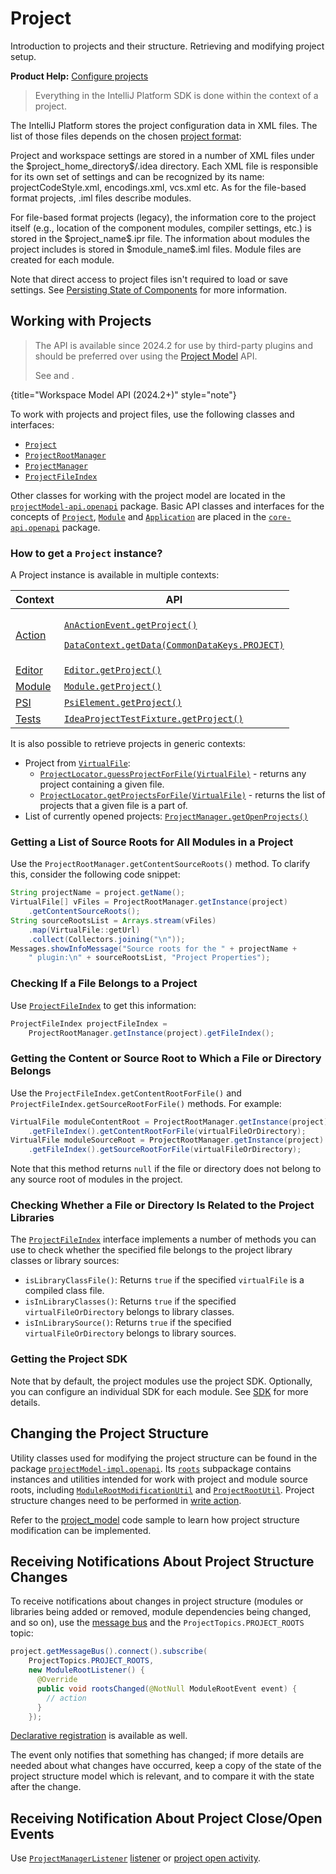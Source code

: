 <!-- Copyright 2000-2025 JetBrains s.r.o. and contributors. Use of this source code is governed by the Apache 2.0 license. -->

# Project

<link-summary>Introduction to projects and their structure. Retrieving and modifying project setup.</link-summary>

<tldr>

**Product Help:** [Configure projects](https://www.jetbrains.com/help/idea/working-with-projects.html)

</tldr>

> Everything in the IntelliJ Platform SDK is done within the context of a project.

The IntelliJ Platform stores the project configuration data in XML files.
The list of those files depends on the chosen [project format](https://www.jetbrains.com/help/idea/creating-and-managing-projects.html#project-formats):

<tabs>
<tab title="Directory-Based">

Project and workspace settings are stored in a number of XML files under the <path>\$project_home_directory\$/.idea</path> directory.
Each XML file is responsible for its own set of settings and can be recognized by its name: <path>projectCodeStyle.xml</path>, <path>encodings.xml</path>, <path>vcs.xml</path> etc.
As for the file-based format projects, <path>.iml</path> files describe modules.

</tab>

<tab title="File-Based (Legacy)">

For file-based format projects (legacy), the information core to the project itself (e.g., location of the component modules, compiler settings, etc.) is stored in the <path>\$project_name\$.ipr</path> file.
The information about modules the project includes is stored in <path>\$module_name\$.iml</path> files.
Module files are created for each module.

</tab>
</tabs>

Note that direct access to project files isn't required to load or save settings.
See [Persisting State of Components](persisting_state_of_components.md) for more information.

## Working with Projects

<snippet id="useWorkspaceModelAPI">

> The [](workspace_model.md) API is available since 2024.2 for use by third-party plugins and should be preferred over using the [Project Model](project_model.md) API.
>
> See [](workspace_model.md#interoperability) and [](workspace_model_usages.md).
>
{title="Workspace Model API (2024.2+)" style="note"}

</snippet>

To work with projects and project files, use the following classes and interfaces:

* [`Project`](%gh-ic%/platform/core-api/src/com/intellij/openapi/project/Project.java)
* [`ProjectRootManager`](%gh-ic%/platform/projectModel-api/src/com/intellij/openapi/roots/ProjectRootManager.java)
* [`ProjectManager`](%gh-ic%/platform/projectModel-api/src/com/intellij/openapi/project/ProjectManager.java)
* [`ProjectFileIndex`](%gh-ic%/platform/projectModel-api/src/com/intellij/openapi/roots/ProjectFileIndex.java)

Other classes for working with the project model are located in the [`projectModel-api.openapi`](%gh-ic%/platform/projectModel-api/src/com/intellij/openapi) package.
Basic API classes and interfaces for the concepts of [`Project`](%gh-ic%/platform/core-api/src/com/intellij/openapi/project/Project.java), [`Module`](%gh-ic%/platform/core-api/src/com/intellij/openapi/module/Module.java) and [`Application`](%gh-ic%/platform/core-api/src/com/intellij/openapi/application/Application.java)  are placed in the [`core-api.openapi`](%gh-ic%/platform/core-api/src/com/intellij/openapi) package.

### How to get a `Project` instance?

A Project instance is available in multiple contexts:

| Context                    | API                                                                                                                                                                                                                                                      |
|----------------------------|----------------------------------------------------------------------------------------------------------------------------------------------------------------------------------------------------------------------------------------------------------|
| [Action](action_system.md) | <p>[`AnActionEvent.getProject()`](%gh-ic%/platform/editor-ui-api/src/com/intellij/openapi/actionSystem/AnActionEvent.java)</p><p>[`DataContext.getData(CommonDataKeys.PROJECT)`](%gh-ic%/platform/core-ui/src/openapi/actionSystem/DataContext.java)</p> |
| [Editor](editor_basics.md) | [`Editor.getProject()`](%gh-ic%/platform/editor-ui-api/src/com/intellij/openapi/editor/Editor.java)                                                                                                                                                      |
| [Module](module.md)        | [`Module.getProject()`](%gh-ic%/platform/core-api/src/com/intellij/openapi/module/Module.java)                                                                                                                                                           |
| [PSI](psi.md)              | [`PsiElement.getProject()`](%gh-ic%/platform/core-api/src/com/intellij/psi/PsiElement.java)                                                                                                                                                              |
| [Tests](testing_plugins.md) | [`IdeaProjectTestFixture.getProject()`](%gh-ic%/platform/testFramework/src/com/intellij/testFramework/fixtures/IdeaProjectTestFixture.java)                                                                                                              |

It is also possible to retrieve projects in generic contexts:
* Project from [`VirtualFile`](virtual_file.md):
  * [`ProjectLocator.guessProjectForFile(VirtualFile)`](%gh-ic%/platform/core-api/src/com/intellij/openapi/project/ProjectLocator.kt) - returns any project containing a given file.
  * [`ProjectLocator.getProjectsForFile(VirtualFile)`](%gh-ic%/platform/core-api/src/com/intellij/openapi/project/ProjectLocator.kt) - returns the list of projects that a given file is a part of.
* List of currently opened projects: [`ProjectManager.getOpenProjects()`](%gh-ic%/platform/projectModel-api/src/com/intellij/openapi/project/ProjectManager.java)

### Getting a List of Source Roots for All Modules in a Project

Use the `ProjectRootManager.getContentSourceRoots()` method.
To clarify this, consider the following code snippet:

```java
String projectName = project.getName();
VirtualFile[] vFiles = ProjectRootManager.getInstance(project)
    .getContentSourceRoots();
String sourceRootsList = Arrays.stream(vFiles)
    .map(VirtualFile::getUrl)
    .collect(Collectors.joining("\n"));
Messages.showInfoMessage("Source roots for the " + projectName +
    " plugin:\n" + sourceRootsList, "Project Properties");
```

### Checking If a File Belongs to a Project

Use [`ProjectFileIndex`](%gh-ic%/platform/projectModel-api/src/com/intellij/openapi/roots/ProjectFileIndex.java) to get this information:

```java
ProjectFileIndex projectFileIndex =
    ProjectRootManager.getInstance(project).getFileIndex();
```

### Getting the Content or Source Root to Which a File or Directory Belongs

Use the `ProjectFileIndex.getContentRootForFile()` and `ProjectFileIndex.getSourceRootForFile()` methods.
For example:

```java
VirtualFile moduleContentRoot = ProjectRootManager.getInstance(project)
    .getFileIndex().getContentRootForFile(virtualFileOrDirectory);
VirtualFile moduleSourceRoot = ProjectRootManager.getInstance(project)
    .getFileIndex().getSourceRootForFile(virtualFileOrDirectory);
```

Note that this method returns `null` if the file or directory does not belong to any source root of modules in the project.

### Checking Whether a File or Directory Is Related to the Project Libraries

The [`ProjectFileIndex`](%gh-ic%/platform/projectModel-api/src/com/intellij/openapi/roots/ProjectFileIndex.java) interface implements a number of methods you can use to check whether the specified file belongs to the project library classes or library sources:
* `isLibraryClassFile()`: Returns `true` if the specified `virtualFile` is a compiled class file.
* `isInLibraryClasses()`: Returns `true` if the specified `virtualFileOrDirectory` belongs to library classes.
* `isInLibrarySource()`: Returns `true` if the specified `virtualFileOrDirectory` belongs to library sources.

### Getting the Project SDK

Note that by default, the project modules use the project SDK.
Optionally, you can configure an individual SDK for each module.
See [SDK](sdk.md) for more details.

## Changing the Project Structure

Utility classes used for modifying the project structure can be found in the package [`projectModel-impl.openapi`](%gh-ic%/platform/projectModel-impl/src/com/intellij/openapi).
Its [`roots`](%gh-ic%/platform/projectModel-impl/src/com/intellij/openapi/roots) subpackage contains instances and utilities intended for work with project and module source roots, including [`ModuleRootModificationUtil`](%gh-ic%/platform/projectModel-api/src/com/intellij/openapi/roots/ModuleRootModificationUtil.java) and [`ProjectRootUtil`](%gh-ic%/platform/projectModel-impl/src/com/intellij/openapi/projectRoots/impl/ProjectRootUtil.java).
Project structure changes need to be performed in [write action](threading_model.md#write-actions).

Refer to the [project_model](%gh-sdk-samples-master%/project_model/src/main/java/org/intellij/sdk/project/model/ModificationAction.java) code sample to learn how project structure modification can be implemented.

## Receiving Notifications About Project Structure Changes

To receive notifications about changes in project structure (modules or libraries being added or removed, module dependencies being changed, and so on), use the [message bus](messaging_infrastructure.md) and the `ProjectTopics.PROJECT_ROOTS` topic:

```java
project.getMessageBus().connect().subscribe(
    ProjectTopics.PROJECT_ROOTS,
    new ModuleRootListener() {
      @Override
      public void rootsChanged(@NotNull ModuleRootEvent event) {
        // action
      }
    });
```

[Declarative registration](plugin_listeners.md) is available as well.

The event only notifies that something has changed; if more details are needed about what changes have occurred, keep a copy of the state of the project structure model which is relevant, and to compare it with the state after the change.

## Receiving Notification About Project Close/Open Events

Use [`ProjectManagerListener`](%gh-ic%/platform/projectModel-api/src/com/intellij/openapi/project/ProjectManagerListener.java) [listener](plugin_listeners.md) or [project open activity](plugin_components.md#project-open).
